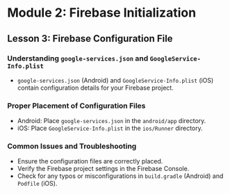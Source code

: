 
# Module 2: Firebase Initialization

## Lesson 3: Firebase Configuration File

### Understanding `google-services.json` and `GoogleService-Info.plist`

- `google-services.json` (Android) and `GoogleService-Info.plist` (iOS) contain configuration details for your Firebase project.

### Proper Placement of Configuration Files

- Android: Place `google-services.json` in the `android/app` directory.
- iOS: Place `GoogleService-Info.plist` in the `ios/Runner` directory.

### Common Issues and Troubleshooting

- Ensure the configuration files are correctly placed.
- Verify the Firebase project settings in the Firebase Console.
- Check for any typos or misconfigurations in `build.gradle` (Android) and `Podfile` (iOS).
